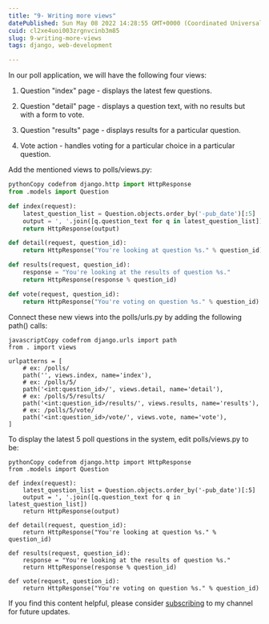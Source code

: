 ```yaml
---
title: "9- Writing more views"
datePublished: Sun May 08 2022 14:28:55 GMT+0000 (Coordinated Universal Time)
cuid: cl2xe4uoi003zrgnvcinb3m85
slug: 9-writing-more-views
tags: django, web-development

---
```


In our poll application, we will have the following four views:

1. Question "index" page - displays the latest few questions.
    
2. Question "detail" page - displays a question text, with no results but with a form to vote.
    
3. Question "results" page - displays results for a particular question.
    
4. Vote action - handles voting for a particular choice in a particular question.
    

Add the mentioned views to polls/views.py:

```python
pythonCopy codefrom django.http import HttpResponse
from .models import Question

def index(request):
    latest_question_list = Question.objects.order_by('-pub_date')[:5] 
    output = ', '.join([q.question_text for q in latest_question_list])
    return HttpResponse(output)

def detail(request, question_id):
    return HttpResponse("You're looking at question %s." % question_id)

def results(request, question_id):
    response = "You're looking at the results of question %s."
    return HttpResponse(response % question_id)

def vote(request, question_id):
    return HttpResponse("You're voting on question %s." % question_id)
```

Connect these new views into the polls/urls.py by adding the following path() calls:

```
javascriptCopy codefrom django.urls import path
from . import views

urlpatterns = [
    # ex: /polls/
    path('', views.index, name='index'),
    # ex: /polls/5/
    path('<int:question_id>/', views.detail, name='detail'),
    # ex: /polls/5/results/
    path('<int:question_id>/results/', views.results, name='results'),
    # ex: /polls/5/vote/
    path('<int:question_id>/vote/', views.vote, name='vote'),
]
```

To display the latest 5 poll questions in the system, edit polls/views.py to be:

```
pythonCopy codefrom django.http import HttpResponse
from .models import Question

def index(request):
    latest_question_list = Question.objects.order_by('-pub_date')[:5] 
    output = ', '.join([q.question_text for q in latest_question_list])
    return HttpResponse(output)

def detail(request, question_id):
    return HttpResponse("You're looking at question %s." % question_id)

def results(request, question_id):
    response = "You're looking at the results of question %s."
    return HttpResponse(response % question_id)

def vote(request, question_id):
    return HttpResponse("You're voting on question %s." % question_id)
```

If you find this content helpful, please consider [subscribing](https://www.youtube.com/channel/UCpbWlHEqBSnJb6i4UemXQpA?sub_confirmation=1) to my channel for future updates.